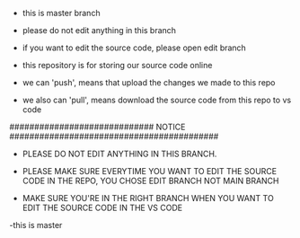 - this is master branch

- please do not edit anything in this branch

- if you want to edit the source code, please open edit branch

- this repository is for storing our source code online

- we can 'push', means that upload the changes we made to this repo

- we also can 'pull', means download the source code from this repo to vs code

############################# NOTICE ##########################################
- PLEASE DO NOT EDIT ANYTHING IN THIS BRANCH. 

- PLEASE MAKE SURE EVERYTIME YOU WANT TO EDIT THE SOURCE CODE IN THE REPO, YOU CHOSE EDIT BRANCH NOT MAIN BRANCH

- MAKE SURE YOU'RE IN THE RIGHT BRANCH WHEN YOU WANT TO EDIT THE SOURCE CODE IN THE VS CODE

-this is master